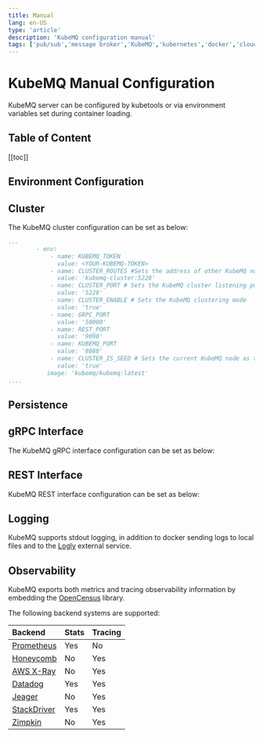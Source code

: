 ```yaml
---
title: Manual
lang: en-US
type: 'article'
description: 'KubeMQ configuration manual'
tags: ['pub/sub','message broker','KubeMQ','kubernetes','docker','cloud native','message queue']
---
```

# KubeMQ Manual Configuration
KubeMQ server can be configured by kubetools or via environment variables set during container loading.


## Table of Content
[[toc]]


## Environment Configuration

<CodeSwitcher :languages="{token:'With Token',lic:'With License Key'}" :isolated="true">

<template v-slot:token>

The KubeMQ general configuration can be set as below:

``` yaml
...
        - env:
            - name: KUBEMQ_TOKEN # Sets the KubeMQ token key
              value: <YOUR-KUBEMQ-TOKEN>
            - name: CLUSTER_ROUTES 
              value: 'kubemq-cluster:5228'
            - name: CLUSTER_PORT
              value: '5228'
            - name: CLUSTER_ENABLE 
              value: 'true'
            - name: GRPC_PORT
              value: '50000'
            - name: REST_PORT
              value: '9090'
            - name: KUBEMQ_PORT # Sets KubeMQ service API port for health, metrics and traces
              value: '8080'
            - name: KUBEMQ_LOG_LEVEL # Sets KubeMQ stdout log level where:  1 - Debug 2 - Info 3 - Warn 4 - Error 5 - Fatal
              value: '2'  
            - name: KUBEMQ_PROXY # Sets Proxy server address url access (in case license validation failure) 
              value: 'proxy-host:proxy-port'  

           image: 'kubemq/kubemq:latest'
....        
```

</template>

<template v-slot:lic>

In case KubeMQ is deployed into environment without internet connectivity, you can get a license data by contact [support](mailto:support@kubemq.io).

After receiving a license data, you can set the configuration as below:

``` yaml
...
        - env:
            - name: KUBEMQ_TOKEN # Sets the KubeMQ token key
              value: <YOUR-KUBEMQ-TOKEN>
            - name: KUBEMQ_LICENSE_DATA # Sets the KubeMQ license data
              value: <license data>
            - name: CLUSTER_ROUTES 
              value: 'kubemq-cluster:5228'
            - name: CLUSTER_PORT
              value: '5228'
            - name: CLUSTER_ENABLE 
              value: 'true'
            - name: GRPC_PORT
              value: '50000'
            - name: REST_PORT
              value: '9090'
            - name: KUBEMQ_PORT # Sets KubeMQ service API port for health, metrics and traces
              value: '8080'
            - name: KUBEMQ_LOG_LEVEL # Sets KubeMQ stdout log level where:  1 - Debug 2 - Info 3 - Warn 4 - Error 5 - Fatal
              value: '2'  
            - name: KUBEMQ_PROXY # Sets Proxy server address url access (in case license validation failure) 
              value: 'proxy-host:proxy-port'  

           image: 'kubemq/kubemq:latest'
....        
```

</template>


</CodeSwitcher>





## Cluster
The KubeMQ cluster configuration can be set as below:

``` yaml
...
        - env:
            - name: KUBEMQ_TOKEN
              value: <YOUR-KUBEMQ-TOKEN>
            - name: CLUSTER_ROUTES #Sets the address of other KubeMQ nodes forming a cluster 
              value: 'kubemq-cluster:5228'
            - name: CLUSTER_PORT # Sets the KubeMQ cluster listening port 
              value: '5228'
            - name: CLUSTER_ENABLE # Sets the KubeMQ clustering mode
              value: 'true'
            - name: GRPC_PORT
              value: '50000'
            - name: REST_PORT
              value: '9090'
            - name: KUBEMQ_PORT
              value: '8080'
            - name: CLUSTER_IS_SEED # Sets the current KubeMQ node as the seed (when not running as the stateful set 
              value: 'true'  
           image: 'kubemq/kubemq:latest'
....        
```


## Persistence

<CodeSwitcher :languages="{general:'General',queues:'Queues'}" :isolated="true">

<template v-slot:general>


The KubeMQ general persistence configuration can be set as below:


``` yaml
...
        - env:
            - name: KUBEMQ_TOKEN
              value: <YOUR-KUBEMQ-TOKEN>
            - name: CLUSTER_ROUTES
              value: 'kubemq-cluster:5228'
            - name: CLUSTER_PORT
              value: '5228'
            - name: CLUSTER_ENABLE
              value: 'true'
            - name: GRPC_PORT
              value: '50000'
            - name: REST_PORT
              value: '9090'
            - name: KUBEMQ_PORT
              value: '8080'
            - name: STORE_DIR # Sets KubeMQ persistence folder 
              value: '/store'  
            - name: STORE_CLEAN  # true=KubeMQ will clean all the files in the store on boot       
              value: 'true'  
            - name: STORE_MAX_QUEUES # Sets KubeMQ limit of the number of persistent channels/queues, 0 = unlimited    
              value: '0'   
            - name: STORE_MAX_SUBSCRIBERS # Sets KubeMQ limit of the number of subscribers per channel/queue, 0 = unlimited 
              value: '0'   
            - name: STORE_MAX_MESSAGES  # Sets KubeMQ limit of the number of stored messages per channel/queue, 0 = unlimited       
              value: '0'  
            - name: STORE_MAX_SIZE  # Sets KubeMQ max size in bytes per channel/queue, 0 = unlimited        
              value: '0'  
            - name: STORE_MAX_RETENTION # Sets KubeMQ store time in minutes for each message per channel/queue, 0 = infinite    
              value: '1440'   
            - name: STORE_MAX_INACTIVITY_PURGE # Sets KubeMQ delete channel/queue due to inactivity time in minutes, 0 = no purging  
              value: '1440'   
           image: 'kubemq/kubemq:latest'
....        
```

</template>

<template v-slot:queues>

The KubeMQ Queues persistence configuration can be set as below:


``` yaml
...
        - env:
            - name: KUBEMQ_TOKEN
              value: <YOUR-KUBEMQ-TOKEN>
            - name: CLUSTER_ROUTES
              value: 'kubemq-cluster:5228'
            - name: CLUSTER_PORT
              value: '5228'
            - name: CLUSTER_ENABLE
              value: 'true'
            - name: GRPC_PORT
              value: '50000'
            - name: REST_PORT
              value: '9090'
            - name: KUBEMQ_PORT
              value: '8080'
            - name: STORE_DIR
              value: '/store'
            - name: QUEUE_MAX_NUMBER_OF_MESSAGE  # Sets max of sending / receiving batch of queue messages, default 1024, 0 is unlimited     
              value: '1024'  
            - name: QUEUE_MAX_WAIT_TIMEOUT_SECONDS # Sets max wait time out allowed for receive message, default 3600 seconds, 1 hour   
              value: '3600'   
            - name: QUEUE_MAX_EXPIRATION_SECONDS #  Sets max expiration allowed for message, default 43200 seconds, 12 hours
              value: '43200'   
            - name: QUEUE_MAX_DELAY_SECONDS  #  Sets max delay seconds allowed for message, default 43200 seconds, 12 hours        
              value: '43200'  
            - name: QUEUE_MAX_RECEIVE_COUNT  # Sets max retires to receive message before discard, default 1024 times      
              value: '1024'  
            - name: QUEUE_MAX_VISIBILITY_SECONDS # Sets max time of hold received message before returning to queue, default 43200 seconds, 12 hours  
              value: '43200'   
            - name: QUEUE_DEFAULT_VISIBILITY_SECONDS #  Sets default time of hold received message before returning to queue, default 60 seconds  
              value: '60'   
            - name: QUEUE_DEFAULT_WAIT_TIMEOUT_SECONDS  # Sets default time to wait for a message in a queue, default 1 second        
              value: '1'                
           image: 'kubemq/kubemq:latest'
....        
```

</template>

</CodeSwitcher>


## gRPC Interface
The KubeMQ gRPC interface configuration can be set as below:


<CodeSwitcher :languages="{general:'General',security:'Security'}" :isolated="true">


<template v-slot:general>

``` yaml
...
        - env:
            - name: KUBEMQ_TOKEN
              value: <YOUR-KUBEMQ-TOKEN>
            - name: CLUSTER_ROUTES
              value: 'kubemq-cluster:5228'
            - name: CLUSTER_PORT
              value: '5228'
            - name: CLUSTER_ENABLE
              value: 'true'
            - name: GRPC_PORT
              value: '50000'
            - name: REST_PORT
              value: '9090'
            - name: KUBEMQ_PORT
              value: '8080'
            - name: STORE_DIR
              value: '/store'
            - name: GRPC_ENABLE  # Enable/Disable the gRPC interface     
              value: 'true'  
            - name: GRPC_PORT # Sets Docker exposed port  
              value: '50000'   
            - name: GRPC_SUB_BUFF_SIZE #  Sets the subscribe message / requests buffer size to use on the server  
              value: '100'   
            - name: GRPC_BODY_LIMIT  # Sets request body limit in bytes (must be > 0)      
              value: '4194304'  
           image: 'kubemq/kubemq:latest'
....        
```

</template>


<template v-slot:security>


``` yaml
...
        - env:
            - name: KUBEMQ_TOKEN
              value: <YOUR-KUBEMQ-TOKEN>
            - name: CLUSTER_ROUTES
              value: 'kubemq-cluster:5228'
            - name: CLUSTER_PORT
              value: '5228'
            - name: CLUSTER_ENABLE
              value: 'true'
            - name: REST_PORT
              value: '9090'
            - name: KUBEMQ_PORT
              value: '8080'
            - name: STORE_DIR
              value: '/store'
            - name: GRPC_ENABLE  # Enable/Disable the gRPC interface     
              value: 'true'  
            - name: GRPC_PORT # Sets Docker exposed port  
              value: '50000'   
            - name: GRPC_SECURITY_TLS_MODE # Sets Security mode, `none` = no security, `tls` = TLS secured  
              value: 'tls'   
            - name: GRPC_SECURITY_CERT_FILE  # Sets CERT file name and location    
              value: './cert_file'  
            - name: GRPC_SECURITY_KEY_FILE # Sets Key file name and location  
              value: './key_file'   
           image: 'kubemq/kubemq:latest'
....        
```

</template>

</CodeSwitcher>


## REST Interface
KubeMQ REST interface configuration can be set as below:


<CodeSwitcher :languages="{general:'General',security:'Security',cors:'CORS'}" :isolated="true">


<template v-slot:general>

``` yaml
...
        - env:
            - name: KUBEMQ_TOKEN
              value: <YOUR-KUBEMQ-TOKEN>
            - name: CLUSTER_ROUTES
              value: 'kubemq-cluster:5228'
            - name: CLUSTER_PORT
              value: '5228'
            - name: CLUSTER_ENABLE
              value: 'true'
            - name: GRPC_PORT
              value: '50000'
            - name: REST_PORT
              value: '9090'
            - name: KUBEMQ_PORT
              value: '8080'
            - name: STORE_DIR
              value: '/store'
            - name: REST_ENABLE  # Enable/Disable REST interface     
              value: 'true'  
            - name: REST_PORT # Sets Docker exposed port  
              value: '9090'   
            - name: REST_SUB_BUFF_SIZE # Sets subscribe message / requests buffer size to use on server  
              value: '100'   
            - name: REST_BODY_LIMIT  #Sets request body limit, (i.e. 2M), limit can be specified as 4x or 4xB, where x is one of the multiple from K, M, G, T or P    
              value: ''  
           image: 'kubemq/kubemq:latest'
....        
```

</template>


<template v-slot:security>


``` yaml
...
        - env:
            - name: KUBEMQ_TOKEN
              value: <YOUR-KUBEMQ-TOKEN>
            - name: CLUSTER_ROUTES
              value: 'kubemq-cluster:5228'
            - name: CLUSTER_PORT
              value: '5228'
            - name: CLUSTER_ENABLE
              value: 'true'
            - name: GRPC_PORT
              value: '50000'
            - name: KUBEMQ_PORT
              value: '8080'
            - name: STORE_DIR
              value: '/store'
            - name: REST_ENABLE  # Enable/Disable REST interface     
              value: 'true'  
            - name: REST_PORT # Sets Docker exposed port  
              value: '9090'   
            - name: REST_SECURITY_TLS_MODE #  Sets Security mode,`none` = no security, `tls` = TLS secured  
              value: 'tls'   
            - name: REST_SECURITY_CERT_FILE  # Sets CERT file name and location    
              value: './cert_file'  
            - name: REST_SECURITY_KEY_FILE # Sets Key file name and location  
              value: './key_file'   
            - name: REST_READ_TIMEOUT  # Sets REST read timeout in seconds 
              value: '60'  
            - name: REST_WRITE_TIMEOUT # Sets REST write timeout in seconds   
              value: '60'   
           image: 'kubemq/kubemq:latest'
....        
```

</template>


<template v-slot:cors>


``` yaml
...
        - env:
            - name: KUBEMQ_TOKEN
              value: <YOUR-KUBEMQ-TOKEN>
            - name: CLUSTER_ROUTES
              value: 'kubemq-cluster:5228'
            - name: CLUSTER_PORT
              value: '5228'
            - name: CLUSTER_ENABLE
              value: 'true'
            - name: GRPC_PORT
              value: '50000'
            - name: REST_PORT
              value: '9090'
            - name: KUBEMQ_PORT
              value: '8080'
            - name: STORE_DIR
              value: '/store'
            - name: REST_ENABLE  # Enable/Disable REST interface     
              value: 'true'  
            - name: REST_PORT # Docker exposed port  
              value: '9090'   
            - name: REST_CORS_ALLOW_ORIGINS # Defines a list of origins that may access the resource, default value *  
              value: '{*}'   
            - name: REST_CORS_ALLOW_METHODS  # Sets a list of origins that may access the resource   
              value: '{"GET", "POST"}'  
            - name: REST_CORS_ALLOW_HEADERS # Sets a list of request headers that can be used when making the actual request  
              value: '{}'   
            - name: REST_CORS_ALLOW_CREDENTIALS  # Sets whether or not the response to the request can be exposed when the credentials flag is true
              value: 'false'  
            - name: REST_CORS_EXPOSE_HEADERS # Sets a whitelist headers that clients are allowed to access   
              value: '{}'               
            - name: REST_CORS_MAX_AGE # Sets how long (in seconds) the results of a pre-flight request can be cached   
              value: '0'   
           image: 'kubemq/kubemq:latest'
....        
```


</template>

</CodeSwitcher>



## Logging

KubeMQ supports stdout logging, in addition to docker sending logs to local files and to the [Logly](https://www.loggly.com/) external service.


<CodeSwitcher :languages="{file:'File',loggly:'Loggly'}" :isolated="true">


<template v-slot:file>

``` yaml
...
        - env:
            - name: KUBEMQ_TOKEN
              value: <YOUR-KUBEMQ-TOKEN>
            - name: CLUSTER_ROUTES
              value: 'kubemq-cluster:5228'
            - name: CLUSTER_PORT
              value: '5228'
            - name: CLUSTER_ENABLE
              value: 'true'
            - name: GRPC_PORT
              value: '50000'
            - name: REST_PORT
              value: '9090'
            - name: KUBEMQ_PORT
              value: '8080'
            - name: STORE_DIR
              value: '/store'
            - name: LOG_FILE_ENABLE  # Enable/Disable saving logs to file    
              value: 'true'  
            - name: LOG_FILE_PATH # Sets file write path, default: ./log
              value: './log'   
           image: 'kubemq/kubemq:latest'
....        
```

</template>


<template v-slot:loggly>


``` yaml
...
        - env:
            - name: KUBEMQ_TOKEN
              value: <YOUR-KUBEMQ-TOKEN>
            - name: CLUSTER_ROUTES
              value: 'kubemq-cluster:5228'
            - name: CLUSTER_PORT
              value: '5228'
            - name: CLUSTER_ENABLE
              value: 'true'
            - name: GRPC_PORT
              value: '50000'
            - name: REST_PORT
              value: '9090'
            - name: KUBEMQ_PORT
              value: '8080'
            - name: STORE_DIR
              value: '/store'
            - name: LOG_LOGGLY_ENABLE  # Enable/Disable sending logs to https://www.loggly.com/ external service    
              value: 'true'  
            - name: LOG_LOGGLY_KEY # Loggly access key  
              value: ''   
            - name: LOG_LOGGLY_FLUSH_INTERVAL # Set Loggly sending logs interval in seconds   
              value: '5'   
           image: 'kubemq/kubemq:latest'
....        
```


</template>


</CodeSwitcher>


## Observability

KubeMQ exports both metrics and tracing observability information by embedding the [OpenCensus](https://opencensus.io/) library.

The following backend systems are supported:

| Backend                                                     | Stats | Tracing |
|:------------------------------------------------------------|:------|:--------|
| [Prometheus](https://prometheus.io/)                        | Yes   | No      |
| [Honeycomb](https://www.honeycomb.io/)                      | No    | Yes     |
| [AWS X-Ray](https://console.aws.amazon.com/xray/home)       | No    | Yes     |
| [Datadog](https://www.datadoghq.com/)                       | Yes   | Yes     |
| [Jeager](https://www.jaegertracing.io/)                     | No    | Yes     |
| [StackDriver](https://console.cloud.google.com/monitoring) | Yes   | Yes     |
| [Zimpkin](https://zipkin.io/)                               | No    | Yes     |



<CodeSwitcher :languages="{prometheus:'Prometheus',jeager:'Jeager',zipkin:'Zipkin', honeycomb:'Honeycomb',google:'StackDriver',amazon:'AWS X-Ray',datadog:'Datadog'}" :isolated="true">


<template v-slot:prometheus>

First, add the following annotations to pod metadata:

```yaml
...
spec:
  selector:
    matchLabels:
      app: kubemq-cluster
  replicas: 3
  serviceName: kubemq-cluster
  template:
    metadata:
      labels:
        app: kubemq-cluster
      annotations: # add here prometheus annotations
        prometheus.io/scrape: 'true'
        prometheus.io/port: '9102'
        prometheus.io/path: '/metrics'       
    spec:
      containers:

...
```

Second, add the following environment variables to KubeMQ's stateful set yaml definition

``` yaml
...
        - env:
            - name: KUBEMQ_TOKEN
              value: <YOUR-KUBEMQ-TOKEN>
            - name: CLUSTER_ROUTES
              value: 'kubemq-cluster:5228'
            - name: CLUSTER_PORT
              value: '5228'
            - name: CLUSTER_ENABLE
              value: 'true'
            - name: GRPC_PORT
              value: '50000'
            - name: REST_PORT
              value: '9090'
            - name: KUBEMQ_PORT
              value: '8080'
            - name: STORE_DIR
              value: '/store'
            - name: METRICS_DISABLE  # Sets KubeMQ and disables observability metrics exporting  
              value: 'false'  
            - name: METRICS_TRACING_SAMPLE # Sets KubeMQ tracing sample probability as a percentage, i.e 0.1 =10%  
              value: '0.1'   
            - name: METRICS_PROMETHEUS_ENABLE  # Enable/Disable Prometheus exporting  
              value: 'true'  
            - name: METRICS_PROMETHEUS_PATH # Sets Prometheus scraping end point (on the KubeMQ service API address)  
              value: '/metrics'   
           image: 'kubemq/kubemq:latest'
....        
```

</template>

<template v-slot:jeager>


Add the following environment variables to KubeMQ's stateful set yaml definition

``` yaml
...
        - env:
            - name: KUBEMQ_TOKEN
              value: <YOUR-KUBEMQ-TOKEN>
            - name: CLUSTER_ROUTES
              value: 'kubemq-cluster:5228'
            - name: CLUSTER_PORT
              value: '5228'
            - name: CLUSTER_ENABLE
              value: 'true'
            - name: GRPC_PORT
              value: '50000'
            - name: REST_PORT
              value: '9090'
            - name: KUBEMQ_PORT
              value: '8080'
            - name: STORE_DIR
              value: '/store'
            - name: METRICS_DISABLE  # Sets KubeMQ and disables observability metrics exporting  
              value: 'false'  
            - name: METRICS_TRACING_SAMPLE # Sets KubeMQ tracing sample probability as a percentage, i.e 0.1 =10%  
              value: '0.1'   
            - name: METRICS_JEAGER_ENABLE # Enable/Disable Jeager exporting 
              value: 'true'  
            - name: METRICS_JEAGER_COLLECTOR_ADDRESS # Sets Jeager collector address 
              value: 'jeager collector address'  
            - name: METRICS_JEAGER_AGENT_ADDRESS # Sets Jeager agent address
              value: 'jeager agent address'  
          image: 'kubemq/kubemq:latest'
....        
```


</template>

<template v-slot:zipkin>

Add the following environment variables to KubeMQ's stateful set yaml definition

``` yaml
...
        - env:
            - name: KUBEMQ_TOKEN
              value: <YOUR-KUBEMQ-TOKEN>
            - name: CLUSTER_ROUTES
              value: 'kubemq-cluster:5228'
            - name: CLUSTER_PORT
              value: '5228'
            - name: CLUSTER_ENABLE
              value: 'true'
            - name: GRPC_PORT
              value: '50000'
            - name: REST_PORT
              value: '9090'
            - name: KUBEMQ_PORT
              value: '8080'
            - name: STORE_DIR
              value: '/store'
            - name: METRICS_DISABLE  # Sets KubeMQ and disables observability metrics exporting  
              value: 'false'  
            - name: METRICS_TRACING_SAMPLE # Sets KubeMQ tracing sample probability as a percentage, i.e 0.1 =10%  
              value: '0.1'   
            - name: METRICS_ZIPKIN_ENABLE # enable/disable Zipkin exporting
              value: 'true'  
            - name: METRICS_ZIPKEIN_REPORTER_ADDRESS # sets Zipkin's reporter address 
              value: '/metrics'  
          image: 'kubemq/kubemq:latest'
....        
```


</template>

<template v-slot:honeycomb>


Add the following environment variables to KubeMQ's stateful set yaml definition

``` yaml
...
        - env:
            - name: KUBEMQ_TOKEN
              value: <YOUR-KUBEMQ-TOKEN>
            - name: CLUSTER_ROUTES
              value: 'kubemq-cluster:5228'
            - name: CLUSTER_PORT
              value: '5228'
            - name: CLUSTER_ENABLE
              value: 'true'
            - name: GRPC_PORT
              value: '50000'
            - name: REST_PORT
              value: '9090'
            - name: KUBEMQ_PORT
              value: '8080'
            - name: STORE_DIR
              value: '/store'
            - name: METRICS_DISABLE  # Sets KubeMQ and disables observability metrics exporting  
              value: 'false'  
            - name: METRICS_TRACING_SAMPLE # Sets KubeMQ tracing sample probability as a percentage, i.e 0.1 =10%  
              value: '0.1'   
            - name: METRICS_HONEYCOMB_ENABLE  # Enable/Disable Honeycomb exporting 
              value: 'true'  
            - name: METRICS_HONEYCOMB_KEY # Sets Honeycomb's key
              value: 'key'   
            - name: METRICS_HONEYCOMB_DATASET # Sets Honeycomb's dataset
              value: 'dataset'  
           image: 'kubemq/kubemq:latest'
....        
```

</template>

<template v-slot:google>

Add the following environment variables to KubeMQ's stateful set yaml definition

``` yaml
...
        - env:
            - name: KUBEMQ_TOKEN
              value: <YOUR-KUBEMQ-TOKEN>
            - name: CLUSTER_ROUTES
              value: 'kubemq-cluster:5228'
            - name: CLUSTER_PORT
              value: '5228'
            - name: CLUSTER_ENABLE
              value: 'true'
            - name: GRPC_PORT
              value: '50000'
            - name: REST_PORT
              value: '9090'
            - name: KUBEMQ_PORT
              value: '8080'
            - name: STORE_DIR
              value: '/store'
            - name: METRICS_DISABLE  # Sets KubeMQ and disables observability metrics exporting  
              value: 'false'  
            - name: METRICS_TRACING_SAMPLE # Sets KubeMQ tracing sample probability as a percentage, i.e 0.1 =10%  
              value: '0.1'   
            - name: METRICS_STACKDRIVER_ENABLE # Enable/Disable Stack Driver exporting 
              value: 'true'  
            - name: METRICS_STACKDRIVER_PROJECT_ID
              value: 'Your Product ID'  # Sets StackDriver project id 
            - name: METRICS_STACKDRIVER_MONITOR_CRDES # Sets StackDriver monitor(stats)credentials file location
              value: 'Your Monitor Creds File'  
            - name: METRICS_STACKDRIVER_TRACE_CREDS # Sets StackDriver traces credentials file location
              value: 'Your Trace Creds File'  
          image: 'kubemq/kubemq:latest'
....        
```

</template>

<template v-slot:amazon>

Add the following environment variables to KubeMQ's stateful set yaml definition

``` yaml
...
        - env:
            - name: KUBEMQ_TOKEN
              value: <YOUR-KUBEMQ-TOKEN>
            - name: CLUSTER_ROUTES
              value: 'kubemq-cluster:5228'
            - name: CLUSTER_PORT
              value: '5228'
            - name: CLUSTER_ENABLE
              value: 'true'
            - name: GRPC_PORT
              value: '50000'
            - name: REST_PORT
              value: '9090'
            - name: KUBEMQ_PORT
              value: '8080'
            - name: STORE_DIR
              value: '/store'
            - name: METRICS_DISABLE  # Sets KubeMQ and disables observability metrics exporting  
              value: 'false'  
            - name: METRICS_TRACING_SAMPLE # Sets KubeMQ tracing sample probability as a percentage, i.e 0.1 =10%  
              value: '0.1'   
            - name: METRICS_AWS_ENABLE  # Enable/Disable AWS X-RAY exporting 
              value: 'true'  
            - name: METRICS_AWS_ACCESS_KEY_ID # Sets AWS access key id environment variable
              value: 'aws access key id'   
            - name: METRICS_AWS_SECRET_ACCESS_KEY # Sets AWS secret access key environment variable
              value: 'aws secret access key'  
            - name: METRICS_AWS_DEFAULT_REGION # Sets AWS default region environment variable
              value: 'aws default region'  
          image: 'kubemq/kubemq:latest'
....        
```

</template>

<template v-slot:datadog>


Add the following environment variables to KubeMQ's stateful set yaml definition

``` yaml
...
        - env:
            - name: KUBEMQ_TOKEN
              value: <YOUR-KUBEMQ-TOKEN>
            - name: CLUSTER_ROUTES
              value: 'kubemq-cluster:5228'
            - name: CLUSTER_PORT
              value: '5228'
            - name: CLUSTER_ENABLE
              value: 'true'
            - name: GRPC_PORT
              value: '50000'
            - name: REST_PORT
              value: '9090'
            - name: KUBEMQ_PORT
              value: '8080'
            - name: STORE_DIR
              value: '/store'
            - name: METRICS_DISABLE  # Sets KubeMQ and disables observability metrics exporting  
              value: 'false'  
            - name: METRICS_TRACING_SAMPLE # Sets KubeMQ tracing sample probability as a percentage, i.e 0.1 =10%  
              value: '0.1'   
            - name: METRICS_DATADOG_ENABLE # Enable/Disable Datadog exporting 
              value: 'true'  
            - name: METRICS_DATADOG_TRACE_ADDRESS  # Sets Datadog's trace address 
              value: 'datadog trace address' 
            - name: METRICS_DATADOG_STATS_ADDRESS # Sets Datadog's stats address
              value: 'datadog stats address'  
          image: 'kubemq/kubemq:latest'
....        
```

</template>

</CodeSwitcher>
